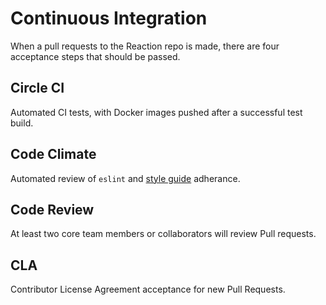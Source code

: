 # Continuous Integration
When a pull requests to the Reaction repo is made, there are four acceptance steps that should be passed.

## Circle CI
Automated CI tests, with Docker images pushed after a successful test build.

## Code Climate
Automated review of `eslint` and [style guide](/styleguide.md) adherance.

## Code Review
At least two core team members or collaborators will review Pull requests.

## CLA
Contributor License Agreement acceptance for new Pull Requests.
